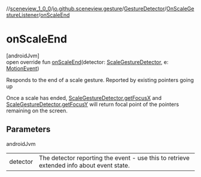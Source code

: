 //[sceneview_1_0_0](../../../../index.md)/[io.github.sceneview.gesture](../../index.md)/[GestureDetector](../index.md)/[OnScaleGestureListener](index.md)/[onScaleEnd](on-scale-end.md)

# onScaleEnd

[androidJvm]\
open override fun [onScaleEnd](on-scale-end.md)(detector: [ScaleGestureDetector](../../-scale-gesture-detector/index.md), e: [MotionEvent](https://developer.android.com/reference/kotlin/android/view/MotionEvent.html))

Responds to the end of a scale gesture. Reported by existing pointers going up

Once a scale has ended, [ScaleGestureDetector.getFocusX](../../../../../sceneview/io.github.sceneview.gesture/-scale-gesture-detector/get-focus-x.md) and [ScaleGestureDetector.getFocusY](../../../../../sceneview/io.github.sceneview.gesture/-scale-gesture-detector/get-focus-y.md) will return focal point of the pointers remaining on the screen.

## Parameters

androidJvm

| | |
|---|---|
| detector | The detector reporting the event - use this to retrieve extended info about event state. |

